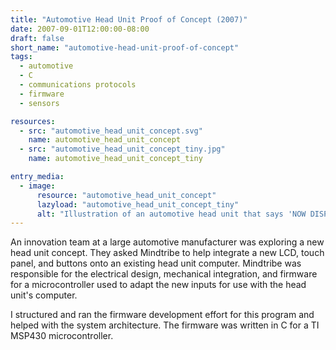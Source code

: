 ```yaml
---
title: "Automotive Head Unit Proof of Concept (2007)"
date: 2007-09-01T12:00:00-08:00
draft: false
short_name: "automotive-head-unit-proof-of-concept"
tags:
  - automotive
  - C
  - communications protocols
  - firmware
  - sensors

resources:
  - src: "automotive_head_unit_concept.svg"
    name: automotive_head_unit_concept
  - src: "automotive_head_unit_concept_tiny.jpg"
    name: automotive_head_unit_concept_tiny

entry_media:
  - image:
      resource: "automotive_head_unit_concept"
      lazyload: "automotive_head_unit_concept_tiny"
      alt: "Illustration of an automotive head unit that says 'NOW DISPENSING ICY MARGARITAS' next to a margarita glass and a blender full of green liquid."
---
```

An innovation team at a large automotive manufacturer was exploring a new head unit concept. They asked Mindtribe to help integrate a new LCD, touch panel, and buttons onto an existing head unit computer. Mindtribe was responsible for the electrical design, mechanical integration, and firmware for a microcontroller used to adapt the new inputs for use with the head unit's computer.

I structured and ran the firmware development effort for this program and helped with the system architecture. The firmware was written in C for a TI MSP430 microcontroller.
